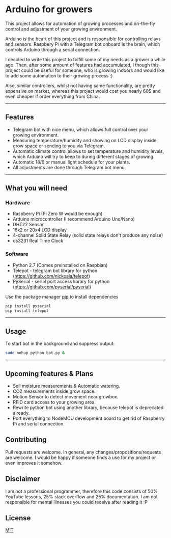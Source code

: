 # Arduino for growers 

This project allows for automation of growing processes and on-the-fly control and adjustment of your growing environment.

Arduino is the heart of this project and is responsible for controlling relays and sensors. Raspbery Pi with a Telegram bot onboard is the brain, which controls Arduino through a serial connection.

I decided to write this project to fulfill some of my needs as a grower a while ago. Then, after some amount of features had accumulated, I though this project could be useful for someone, who is growing indoors and would like to add some automation to their growing process :) 

Also, similar controllers, whilst not having same functionality, are pretty expensive on market, whereas this project would cost you nearly 60$ and even cheaper if order everything from China.

---
## Features
- Telegram bot with nice menu, which allows full control over your growing environment.
- Measuring temperature/humidity and showing on LCD display inside grow space or sending to you via Telegram.
- Automatic climate control allows to set temperature and humidity levels, which Arduino will try to keep to during different stages of growing.
- Automatic 18/6 or manual light schedule for your plants.
- All adjustments are done through Telegram bot menu.
---
## What you will need
### Hardware
- Raspberry Pi (Pi Zero W would be enough)
- Arduino microcontroller (I recommend Arduino Uno/Nano)
- DHT22 Sensor
- 16x2 or 20x4 LCD display
- 4-channel Solid State Relay (solid state relays don't produce any noise)
- ds3231 Real Time Clock

### Software
- Python 2.7 (Comes preinstalled on Raspbian)
- Telepot - telegram bot library for python (https://github.com/nickoala/telepot)
- PySerial - serial port access library for python (https://github.com/pyserial/pyserial)

Use the package manager [pip](https://pip.pypa.io/en/stable/) to install dependencies 

```bash
pip install pyserial
pip install telepot
```
---
## Usage
To start bot in the background and suppress output:
```bash
sudo nohup python bot.py &
```
----
## Upcoming features & Plans
- Soil moisture measurements & Automatic watering.
- CO2 measurements inside grow space.
- Motion Sensor to detect movement near growbox.
- RFID card access to your growing area.
- Rewrite python bot using another library, because telepot is deprecated already.
- Port everything to NodeMCU development board to get rid of Raspberry Pi and serial connection.

## Contributing
Pull requests are welcome. In general, any changes/propositions/requests are welcome. I would be happy if someone finds a use for my project or even improves it somehow.

## Disclaimer
I am not a professional programmer, therefore this code consists of 50% YouTube lessons, 25% stack overflow and 25% documentation. I am not responsible for mental illnesses you could receive after reading it :P

## License
[MIT](https://choosealicense.com/licenses/mit/)
